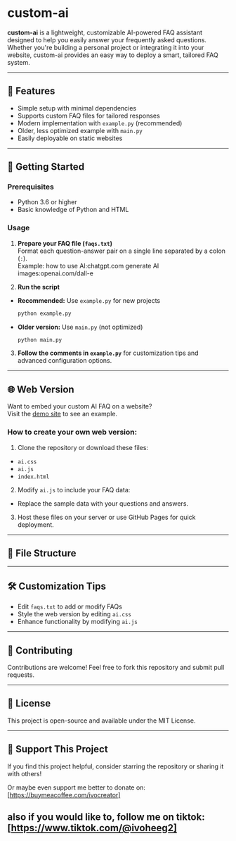# custom-ai

**custom-ai** is a lightweight, customizable AI-powered FAQ assistant designed to help you easily answer your frequently asked questions. Whether you're building a personal project or integrating it into your website, custom-ai provides an easy way to deploy a smart, tailored FAQ system.

---

## 🚀 Features
- Simple setup with minimal dependencies
- Supports custom FAQ files for tailored responses
- Modern implementation with `example.py` (recommended)
- Older, less optimized example with `main.py`
- Easily deployable on static websites

---

## 📝 Getting Started

### Prerequisites
- Python 3.6 or higher
- Basic knowledge of Python and HTML

### Usage
1. **Prepare your FAQ file (`faqs.txt`)**  
   Format each question-answer pair on a single line separated by a colon (`:`).  
   Example:
     how to use AI:chatgpt.com
     generate AI images:openai.com/dall-e

2. **Run the script**  
- **Recommended:** Use `example.py` for new projects  
  ```bash
  python example.py
  ```
- **Older version:** Use `main.py` (not optimized)  
  ```bash
  python main.py
  ```

3. **Follow the comments in `example.py`** for customization tips and advanced configuration options.

---

## 🌐 Web Version

Want to embed your custom AI FAQ on a website?  
Visit the [demo site](https://heegarthur.github.io/custom-ai/) to see an example.

### How to create your own web version:
1. Clone the repository or download these files:
- `ai.css`
- `ai.js`
- `index.html`

2. Modify `ai.js` to include your FAQ data:
- Replace the sample data with your questions and answers.

3. Host these files on your server or use GitHub Pages for quick deployment.

---

## 📂 File Structure

---

## 🛠️ Customization Tips
- Edit `faqs.txt` to add or modify FAQs
- Style the web version by editing `ai.css`
- Enhance functionality by modifying `ai.js`

---

## 🤝 Contributing
Contributions are welcome! Feel free to fork this repository and submit pull requests.

---

## 📢 License
This project is open-source and available under the MIT License.

---

## 🌟 Support This Project

If you find this project helpful, consider starring the repository or sharing it with others!

Or maybe even support me better to donate on: [https://buymeacoffee.com/ivocreator]

also if you would like to, follow me on tiktok: [https://www.tiktok.com/@ivoheeg2]
---
